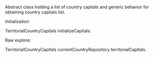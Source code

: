 Abstract class holding a list of country capitals and generic behavior for obtaining country capitals list.

Initialization:

TerritorialCountryCapitals initializeCapitals.

Raw explore:

TerritorialCountryCapitals currentCountryRepository territorialCapitals.

